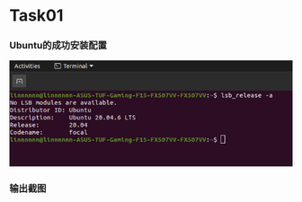 # Task01
### Ubuntu的成功安装配置
![终端运行显示版本信息截图](https://github.com/linnnnnn10/XJTU-RMV-Task01/blob/main/Ubuntu%E5%AE%89%E8%A3%85.png)
### 输出截图
